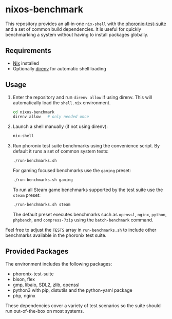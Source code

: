 # nixos-benchmark

This repository provides an all‑in‑one `nix-shell` with the
[phoronix-test-suite](https://www.phoronix-test-suite.com/) and a set of
common build dependencies. It is useful for quickly benchmarking a system
without having to install packages globally.

## Requirements
- [Nix](https://nixos.org/) installed
- Optionally [direnv](https://direnv.net/) for automatic shell loading

## Usage
1. Enter the repository and run `direnv allow` if using direnv. This will
   automatically load the `shell.nix` environment.
   ```bash
   cd nixos-benchmark
   direnv allow   # only needed once
   ```
2. Launch a shell manually (if not using direnv):
   ```bash
   nix-shell
   ```
3. Run phoronix test suite benchmarks using the convenience script. By default
   it runs a set of common system tests:
   ```bash
   ./run-benchmarks.sh
   ```
   For gaming focused benchmarks use the `gaming` preset:
   ```bash
   ./run-benchmarks.sh gaming
   ```
   To run all Steam game benchmarks supported by the test suite use the
   `steam` preset:
   ```bash
   ./run-benchmarks.sh steam
   ```
   The default preset executes benchmarks such as `openssl`, `nginx`,
   `python`, `phpbench`, and `compress-7zip` using the `batch-benchmark`
   command.

Feel free to adjust the `TESTS` array in `run-benchmarks.sh` to include
other benchmarks available in the phoronix test suite.

## Provided Packages
The environment includes the following packages:
- phoronix-test-suite
- bison, flex
- gmp, libaio, SDL2, zlib, openssl
- python3 with pip, distutils and the python-yaml package
- php, nginx

These dependencies cover a variety of test scenarios so the suite should
run out-of-the-box on most systems.
